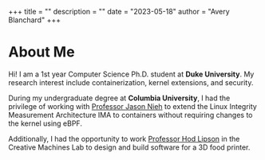 +++
title = ""
description = ""
date = "2023-05-18"
author = "Avery Blanchard"
+++

# About Me
Hi! 
I am a 1st year Computer Science Ph.D. student at **Duke University**. My research interest include containerization, kernel extensions, and security.

During my undergraduate degree at **Columbia University**, I had the privilege of working with [Professor Jason Nieh](https://www.cs.columbia.edu/~nieh/) to extend the Linux Integrity Measurement Architecture IMA to containers without requiring changes to the kernel using eBPF. 

Additionally, I had the opportunity to work [Professor Hod Lipson](https://www.hodlipson.com/) in the Creative Machines Lab to design and build software for a 3D food printer.